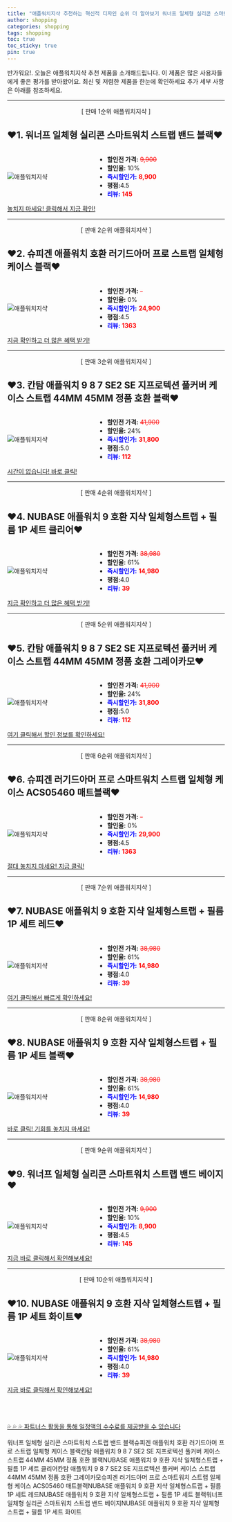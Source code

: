 ```yaml
---
title: "애플워치지샥 추천하는 혁신적 디자인 순위 더 알아보기 워너프 일체형 실리콘 스마트워치 스트랩"
author: shopping
categories: shopping
tags: shopping
toc: true
toc_sticky: true
pin: true
---
```

반가워요!. 오늘은 애플워치지샥 추천 제품을 소개해드립니다. 이 제품은 많은 사용자들에게 좋은 평가를 받아왔어요. 최신 및 저렴한 제품을 한눈에 확인하세요 추가 세부 사항은 아래를 참조하세요.

---
<p class="toplist" style="margin: 0 auto; display: block; width: fit-content;">[ 판매 1순위 애플워치지샥 ]</p>

<h2><strong>❤️1. 워너프 일체형 실리콘 스마트워치 스트랩 밴드 블랙❤️</strong></h2>

<div style="display: flex; align-items: center;">
    <div style="flex: 0.4;">
        <img src="https://thumbnail8.coupangcdn.com/thumbnails/remote/230x230ex/image/retail/images/1923720477284724-5e395355-b99d-44ac-bec5-b44b8aa7afe1.jpg" alt="애플워치지샥" style="max-width: 100%;">
    </div>
    <div style="flex: 0.6; margin-left: 10px;">
        <ul>
            <li><strong>할인전 가격:</strong> <del style="color: red;">9,900</del></li>
            <li><strong>할인율:</strong> 10%</li>
            <li><span style='color:blue'><strong>즉시할인가:</strong></span> <span style='color:red'><strong>8,900</strong></span></li>
            <li><strong>평점:</strong>4.5</li>
            <li><span style='color:blue'><strong>리뷰:</strong></span> <span style='color:red'><strong>145</strong></span></li>
        </ul>
    </div>
</div>
<div class="center">
    <a href="https://William4Davisa.github.io?lptag=AF9450613&subid=githubio&pageKey=6840754726&traceid=V0-153&itemId=16265942354&vendorItemId=83458733680" class="myButton">
        놓치지 마세요! 클릭해서 지금 확인!
    </a>
</div>


---
<p class="toplist" style="margin: 0 auto; display: block; width: fit-content;">[ 판매 2순위 애플워치지샥 ]</p>

<h2><strong>❤️2. 슈피겐 애플워치 호환 러기드아머 프로 스트랩 일체형 케이스 블랙❤️</strong></h2>

<div style="display: flex; align-items: center;">
    <div style="flex: 0.4;">
        <img src="https://thumbnail10.coupangcdn.com/thumbnails/remote/230x230ex/image/product/image/vendoritem/2019/06/25/4281853170/b449b4a9-86a0-4f98-9f62-aebeb1d92d38.jpg" alt="애플워치지샥" style="max-width: 100%;">
    </div>
    <div style="flex: 0.6; margin-left: 10px;">
        <ul>
            <li><strong>할인전 가격:</strong> <del style="color: red;">-</del></li>
            <li><strong>할인율:</strong> 0%</li>
            <li><span style='color:blue'><strong>즉시할인가:</strong></span> <span style='color:red'><strong>24,900</strong></span></li>
            <li><strong>평점:</strong>4.5</li>
            <li><span style='color:blue'><strong>리뷰:</strong></span> <span style='color:red'><strong>1363</strong></span></li>
        </ul>
    </div>
</div>
<div class="center">
    <a href="https://William4Davisa.github.io?lptag=AF9450613&subid=githubio&pageKey=175613403&traceid=V0-153&itemId=502217636&vendorItemId=4281853170" class="myButton">
        지금 확인하고 더 많은 혜택 받기!
    </a>
</div>


---
<p class="toplist" style="margin: 0 auto; display: block; width: fit-content;">[ 판매 3순위 애플워치지샥 ]</p>

<h2><strong>❤️3. 칸탐 애플워치 9 8 7 SE2 SE 지프로텍션 풀커버 케이스 스트랩 44MM 45MM 정품 호환 블랙❤️</strong></h2>

<div style="display: flex; align-items: center;">
    <div style="flex: 0.4;">
        <img src="https://thumbnail6.coupangcdn.com/thumbnails/remote/230x230ex/image/vendor_inventory/c00d/2bfc746223ef85e49a5dee7b15bfbbadcd875bd209806f8011d0ba3fc0a3.png" alt="애플워치지샥" style="max-width: 100%;">
    </div>
    <div style="flex: 0.6; margin-left: 10px;">
        <ul>
            <li><strong>할인전 가격:</strong> <del style="color: red;">41,900</del></li>
            <li><strong>할인율:</strong> 24%</li>
            <li><span style='color:blue'><strong>즉시할인가:</strong></span> <span style='color:red'><strong>31,800</strong></span></li>
            <li><strong>평점:</strong>5.0</li>
            <li><span style='color:blue'><strong>리뷰:</strong></span> <span style='color:red'><strong>112</strong></span></li>
        </ul>
    </div>
</div>
<div class="center">
    <a href="https://William4Davisa.github.io?lptag=AF9450613&subid=githubio&pageKey=7630001035&traceid=V0-153&itemId=20248221385&vendorItemId=87111246294" class="myButton">
        시간이 없습니다! 바로 클릭!
    </a>
</div>


---
<p class="toplist" style="margin: 0 auto; display: block; width: fit-content;">[ 판매 4순위 애플워치지샥 ]</p>

<h2><strong>❤️4. NUBASE 애플워치 9 호환 지샥 일체형스트랩 + 필름 1P 세트 클리어❤️</strong></h2>

<div style="display: flex; align-items: center;">
    <div style="flex: 0.4;">
        <img src="https://thumbnail6.coupangcdn.com/thumbnails/remote/230x230ex/image/vendor_inventory/8371/16564d0b7b07be6575d7a35c58b99a7ed2b4b3397733bfb3931b663ff89f.png" alt="애플워치지샥" style="max-width: 100%;">
    </div>
    <div style="flex: 0.6; margin-left: 10px;">
        <ul>
            <li><strong>할인전 가격:</strong> <del style="color: red;">38,980</del></li>
            <li><strong>할인율:</strong> 61%</li>
            <li><span style='color:blue'><strong>즉시할인가:</strong></span> <span style='color:red'><strong>14,980</strong></span></li>
            <li><strong>평점:</strong>4.0</li>
            <li><span style='color:blue'><strong>리뷰:</strong></span> <span style='color:red'><strong>39</strong></span></li>
        </ul>
    </div>
</div>
<div class="center">
    <a href="https://William4Davisa.github.io?lptag=AF9450613&subid=githubio&pageKey=7566044215&traceid=V0-153&itemId=19943597525&vendorItemId=87002369829" class="myButton">
        지금 확인하고 더 많은 혜택 받기!
    </a>
</div>


---
<p class="toplist" style="margin: 0 auto; display: block; width: fit-content;">[ 판매 5순위 애플워치지샥 ]</p>

<h2><strong>❤️5. 칸탐 애플워치 9 8 7 SE2 SE 지프로텍션 풀커버 케이스 스트랩 44MM 45MM 정품 호환 그레이카모❤️</strong></h2>

<div style="display: flex; align-items: center;">
    <div style="flex: 0.4;">
        <img src="https://thumbnail6.coupangcdn.com/thumbnails/remote/230x230ex/image/vendor_inventory/c00d/2bfc746223ef85e49a5dee7b15bfbbadcd875bd209806f8011d0ba3fc0a3.png" alt="애플워치지샥" style="max-width: 100%;">
    </div>
    <div style="flex: 0.6; margin-left: 10px;">
        <ul>
            <li><strong>할인전 가격:</strong> <del style="color: red;">41,900</del></li>
            <li><strong>할인율:</strong> 24%</li>
            <li><span style='color:blue'><strong>즉시할인가:</strong></span> <span style='color:red'><strong>31,800</strong></span></li>
            <li><strong>평점:</strong>5.0</li>
            <li><span style='color:blue'><strong>리뷰:</strong></span> <span style='color:red'><strong>112</strong></span></li>
        </ul>
    </div>
</div>
<div class="center">
    <a href="https://William4Davisa.github.io?lptag=AF9450613&subid=githubio&pageKey=7630001035&traceid=V0-153&itemId=20248221384&vendorItemId=87111246304" class="myButton">
        여기 클릭해서 할인 정보를 확인하세요!
    </a>
</div>


---
<p class="toplist" style="margin: 0 auto; display: block; width: fit-content;">[ 판매 6순위 애플워치지샥 ]</p>

<h2><strong>❤️6. 슈피겐 러기드아머 프로 스마트워치 스트랩 일체형 케이스 ACS05460 매트블랙❤️</strong></h2>

<div style="display: flex; align-items: center;">
    <div style="flex: 0.4;">
        <img src="https://thumbnail7.coupangcdn.com/thumbnails/remote/230x230ex/image/retail/images/2022/12/22/16/7/25d935ed-4c95-4bac-a515-90b8983a06a8.jpg" alt="애플워치지샥" style="max-width: 100%;">
    </div>
    <div style="flex: 0.6; margin-left: 10px;">
        <ul>
            <li><strong>할인전 가격:</strong> <del style="color: red;">-</del></li>
            <li><strong>할인율:</strong> 0%</li>
            <li><span style='color:blue'><strong>즉시할인가:</strong></span> <span style='color:red'><strong>29,900</strong></span></li>
            <li><strong>평점:</strong>4.5</li>
            <li><span style='color:blue'><strong>리뷰:</strong></span> <span style='color:red'><strong>1363</strong></span></li>
        </ul>
    </div>
</div>
<div class="center">
    <a href="https://William4Davisa.github.io?lptag=AF9450613&subid=githubio&pageKey=175613403&traceid=V0-153&itemId=20650997366&vendorItemId=84425428788" class="myButton">
        절대 놓치지 마세요! 지금 클릭!
    </a>
</div>


---
<p class="toplist" style="margin: 0 auto; display: block; width: fit-content;">[ 판매 7순위 애플워치지샥 ]</p>

<h2><strong>❤️7. NUBASE 애플워치 9 호환 지샥 일체형스트랩 + 필름 1P 세트 레드❤️</strong></h2>

<div style="display: flex; align-items: center;">
    <div style="flex: 0.4;">
        <img src="https://thumbnail7.coupangcdn.com/thumbnails/remote/230x230ex/image/vendor_inventory/66e6/70bb25fe6d840a77d5f17ddbafdb1fb8b26cdeb4f096e30423384d3eb12d.png" alt="애플워치지샥" style="max-width: 100%;">
    </div>
    <div style="flex: 0.6; margin-left: 10px;">
        <ul>
            <li><strong>할인전 가격:</strong> <del style="color: red;">38,980</del></li>
            <li><strong>할인율:</strong> 61%</li>
            <li><span style='color:blue'><strong>즉시할인가:</strong></span> <span style='color:red'><strong>14,980</strong></span></li>
            <li><strong>평점:</strong>4.0</li>
            <li><span style='color:blue'><strong>리뷰:</strong></span> <span style='color:red'><strong>39</strong></span></li>
        </ul>
    </div>
</div>
<div class="center">
    <a href="https://William4Davisa.github.io?lptag=AF9450613&subid=githubio&pageKey=7566044215&traceid=V0-153&itemId=19943597594&vendorItemId=87002370418" class="myButton">
        여기 클릭해서 빠르게 확인하세요!
    </a>
</div>


---
<p class="toplist" style="margin: 0 auto; display: block; width: fit-content;">[ 판매 8순위 애플워치지샥 ]</p>

<h2><strong>❤️8. NUBASE 애플워치 9 호환 지샥 일체형스트랩 + 필름 1P 세트 블랙❤️</strong></h2>

<div style="display: flex; align-items: center;">
    <div style="flex: 0.4;">
        <img src="https://thumbnail10.coupangcdn.com/thumbnails/remote/230x230ex/image/vendor_inventory/d5c7/349fd7d9171cc1066668395eb21a128352f65200b937ebbb25a9559c989c.png" alt="애플워치지샥" style="max-width: 100%;">
    </div>
    <div style="flex: 0.6; margin-left: 10px;">
        <ul>
            <li><strong>할인전 가격:</strong> <del style="color: red;">38,980</del></li>
            <li><strong>할인율:</strong> 61%</li>
            <li><span style='color:blue'><strong>즉시할인가:</strong></span> <span style='color:red'><strong>14,980</strong></span></li>
            <li><strong>평점:</strong>4.0</li>
            <li><span style='color:blue'><strong>리뷰:</strong></span> <span style='color:red'><strong>39</strong></span></li>
        </ul>
    </div>
</div>
<div class="center">
    <a href="https://William4Davisa.github.io?lptag=AF9450613&subid=githubio&pageKey=7566044215&traceid=V0-153&itemId=19943597510&vendorItemId=87002370768" class="myButton">
        바로 클릭! 기회를 놓치지 마세요!
    </a>
</div>


---
<p class="toplist" style="margin: 0 auto; display: block; width: fit-content;">[ 판매 9순위 애플워치지샥 ]</p>

<h2><strong>❤️9. 워너프 일체형 실리콘 스마트워치 스트랩 밴드 베이지❤️</strong></h2>

<div style="display: flex; align-items: center;">
    <div style="flex: 0.4;">
        <img src="https://thumbnail6.coupangcdn.com/thumbnails/remote/230x230ex/image/retail/images/311869924972570-465d69ca-5282-4347-850c-9a8328730f88.jpg" alt="애플워치지샥" style="max-width: 100%;">
    </div>
    <div style="flex: 0.6; margin-left: 10px;">
        <ul>
            <li><strong>할인전 가격:</strong> <del style="color: red;">9,900</del></li>
            <li><strong>할인율:</strong> 10%</li>
            <li><span style='color:blue'><strong>즉시할인가:</strong></span> <span style='color:red'><strong>8,900</strong></span></li>
            <li><strong>평점:</strong>4.5</li>
            <li><span style='color:blue'><strong>리뷰:</strong></span> <span style='color:red'><strong>145</strong></span></li>
        </ul>
    </div>
</div>
<div class="center">
    <a href="https://William4Davisa.github.io?lptag=AF9450613&subid=githubio&pageKey=6840754726&traceid=V0-153&itemId=16265942358&vendorItemId=83458733694" class="myButton">
        지금 바로 클릭해서 확인해보세요!
    </a>
</div>


---
<p class="toplist" style="margin: 0 auto; display: block; width: fit-content;">[ 판매 10순위 애플워치지샥 ]</p>

<h2><strong>❤️10. NUBASE 애플워치 9 호환 지샥 일체형스트랩 + 필름 1P 세트 화이트❤️</strong></h2>

<div style="display: flex; align-items: center;">
    <div style="flex: 0.4;">
        <img src="https://thumbnail8.coupangcdn.com/thumbnails/remote/230x230ex/image/vendor_inventory/456d/b1cad79ac4095ee8984f0dcd7b3037b627a4eccb0f1987e7262afe8d6f9b.png" alt="애플워치지샥" style="max-width: 100%;">
    </div>
    <div style="flex: 0.6; margin-left: 10px;">
        <ul>
            <li><strong>할인전 가격:</strong> <del style="color: red;">38,980</del></li>
            <li><strong>할인율:</strong> 61%</li>
            <li><span style='color:blue'><strong>즉시할인가:</strong></span> <span style='color:red'><strong>14,980</strong></span></li>
            <li><strong>평점:</strong>4.0</li>
            <li><span style='color:blue'><strong>리뷰:</strong></span> <span style='color:red'><strong>39</strong></span></li>
        </ul>
    </div>
</div>
<div class="center">
    <a href="https://William4Davisa.github.io?lptag=AF9450613&subid=githubio&pageKey=7566044215&traceid=V0-153&itemId=19943597651&vendorItemId=87002370517" class="myButton">
        지금 바로 클릭해서 확인해보세요!
    </a>
</div>

<br><br><br>[💦 💦 💦 파트너스 활동을 통해 일정액의 수수료를 제공받을 수 있습니다](https://link.coupang.com/a/bcpT2c)<br><br>워너프 일체형 실리콘 스마트워치 스트랩 밴드 블랙슈피겐 애플워치 호환 러기드아머 프로 스트랩 일체형 케이스 블랙칸탐 애플워치 9 8 7 SE2 SE 지프로텍션 풀커버 케이스 스트랩 44MM 45MM 정품 호환 블랙NUBASE 애플워치 9 호환 지샥 일체형스트랩 + 필름 1P 세트 클리어칸탐 애플워치 9 8 7 SE2 SE 지프로텍션 풀커버 케이스 스트랩 44MM 45MM 정품 호환 그레이카모슈피겐 러기드아머 프로 스마트워치 스트랩 일체형 케이스 ACS05460 매트블랙NUBASE 애플워치 9 호환 지샥 일체형스트랩 + 필름 1P 세트 레드NUBASE 애플워치 9 호환 지샥 일체형스트랩 + 필름 1P 세트 블랙워너프 일체형 실리콘 스마트워치 스트랩 밴드 베이지NUBASE 애플워치 9 호환 지샥 일체형스트랩 + 필름 1P 세트 화이트